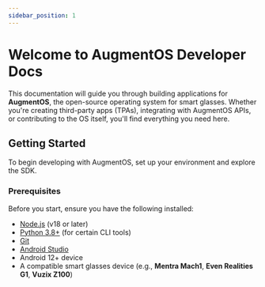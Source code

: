 ```yaml
---
sidebar_position: 1
---
```


# Welcome to AugmentOS Developer Docs

This documentation will guide you through building applications for **AugmentOS**, the open-source operating system for smart glasses. Whether you're creating third-party apps (TPAs), integrating with AugmentOS APIs, or contributing to the OS itself, you'll find everything you need here.

## Getting Started

To begin developing with AugmentOS, set up your environment and explore the SDK.

### Prerequisites

Before you start, ensure you have the following installed:

- [Node.js](https://nodejs.org/en/download/) (v18 or later)  
- [Python 3.8+](https://www.python.org/downloads/) (for certain CLI tools)  
- [Git](https://git-scm.com/downloads)  
- [Android Studio](https://developer.android.com/studio)
- Android 12+ device
- A compatible smart glasses device (e.g., **Mentra Mach1**, **Even Realities G1**, **Vuzix Z100**)
